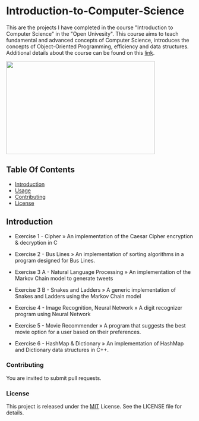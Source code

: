 # Introduction-to-Computer-Science
This are the projects I have completed in the course "Introduction to Computer Science" in the "Open Univesity". This course aims to teach fundamental and advanced concepts of Computer Science, introduces the concepts of Object-Oriented Programming, efficiency and data structures. Additional details about the course can be found on this [link](#https://www-e.openu.ac.il/courses/20441.htm).

<img src="https://www.educative.io/v2api/editorpage/5295407815458816/image/4810048073629696" width= "400" height= "250">

## Table Of Contents
- [Introduction](#introduction)
- [Usage](#usage)
- [Contributing](#contributing)
- [License](#license)


## Introduction
- Exercise 1 - Cipher » An implementation of the Caesar Cipher encryption & decryption in C 

- Exercise 2 - Bus Lines » An implementation of sorting algorithms in a program designed for Bus Lines.

- Exercise 3 A - Natural Language Processing » An implementation of the Markov Chain model to generate tweets

- Exercise 3 B - Snakes and Ladders » A generic implementation of Snakes and Ladders using the Markov Chain model

- Exercise 4 - Image Recognition, Neural Network » A digit recognizer program using Neural Network

- Exercise 5 - Movie Recommender » A program that suggests the best movie option for a user based on their preferences.

- Exercise 6 - HashMap & Dictionary » An implementation of HashMap and Dictionary data structures in C++.

### Contributing
You are invited to submit pull requests.

### License
This project is released under the [MIT](https://choosealicense.com/licenses/mit/) License. See the LICENSE file for details.
